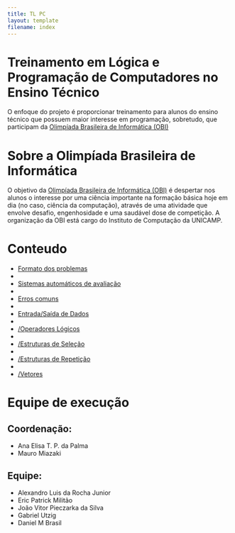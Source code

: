 ```yaml
---
title: TL PC
layout: template
filename: index
---
```


# Treinamento em Lógica e Programação de Computadores no Ensino Técnico

O enfoque do projeto é proporcionar treinamento para alunos do ensino técnico que possuem maior interesse em programação, sobretudo, que participam da [Olimpíada Brasileira de Informática (OBI)](https://olimpiada.ic.unicamp.br/)


# Sobre a Olimpíada Brasileira de Informática

O objetivo da [Olimpíada Brasileira de Informática (OBI)](https://olimpiada.ic.unicamp.br/) é despertar nos alunos o interesse por uma ciência importante na formação básica hoje em dia (no caso, ciência da computação), através de uma atividade que envolve desafio, engenhosidade e uma saudável dose de competição. A organização da OBI está cargo do Instituto de Computação da UNICAMP.

# Conteudo

- [Formato dos problemas](Wiki/FormatoProblemas.md)
- 
- [Sistemas automáticos de avaliação](Wiki/SistemaAutomaticos.md)
- 
- [Erros comuns](https://github.com/EricAKPM/ProjectPage/blob/c05e78e4dfb25cf4a55dc061370d4d85d87c58cd/Wiki/ErrosComuns.md)
- 
- [Entrada/Saída de Dados](https://github.com/EricAKPM/ProjectPage/blob/c05e78e4dfb25cf4a55dc061370d4d85d87c58cd/Wiki/EntradaSaida.md)
- 
- [/Operadores Lógicos](Wiki/EntradaSaida.md)
- 
- [/Estruturas de Seleção](Wiki/EntradaSaida.md)
- 
- [/Estruturas de Repetição](Wiki/EntradaSaida.md)
- 
- [/Vetores](Wiki/EntradaSaida.md)


# Equipe de execução

## Coordenação:
- Ana Elisa T. P. da Palma
- Mauro Miazaki

## Equipe:
- Alexandro Luis da Rocha Junior
- Eric Patrick Militão
- João Vitor Pieczarka da Silva
- Gabriel Utzig
- Daniel M Brasil
